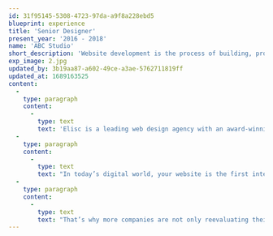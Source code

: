 ```yaml
---
id: 31f95145-5308-4723-97da-a9f8a228ebd5
blueprint: experience
title: 'Senior Designer'
present_year: '2016 - 2018'
name: 'ABC Studio'
short_description: 'Website development is the process of building, programming, coding and maintaining websites and web applications.'
exp_image: 2.jpg
updated_by: 3b19aa87-a602-49ce-a3ae-5762711819ff
updated_at: 1689163525
content:
  -
    type: paragraph
    content:
      -
        type: text
        text: 'Elisc is a leading web design agency with an award-winning design team that creates innovative, effective websites that capture your brand, improve your conversion rates, and maximize your revenue to help grow your business and achieve your goals.'
  -
    type: paragraph
    content:
      -
        type: text
        text: "In today’s digital world, your website is the first interaction consumers have with your business. That's why almost 95 percent of a user’s first impression relates to web design. It’s also why web design services can have an immense impact on your company’s bottom line."
  -
    type: paragraph
    content:
      -
        type: text
        text: "That’s why more companies are not only reevaluating their website’s design but also partnering with Elisc, the web design agency that’s driven more than $2.4 billion in revenue for its clients. With over 50 web design awards under our belt, we're confident we can design a custom website that drives sales for your unique business."
---
```


